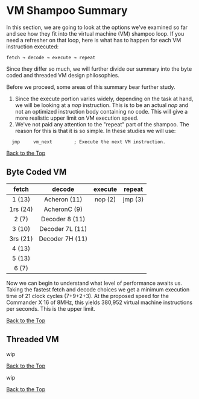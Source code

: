 # VM Shampoo Summary

In this section, we are going to look at the options we've examined so
far and see how they fit into the virtual machine (VM) shampoo loop. If
you need a refresher on that loop, here is what has to happen for each
VM instruction executed:

<pre><code>fetch &rarr; decode &rarr; execute &rarr; repeat</code></pre>

Since they differ so much, we will further divide our summary into the byte
coded and threaded VM design philosophies.

Before we proceed, some areas of this summary bear further study.

1. Since the execute portion varies widely, depending on the task at hand,
we will be looking at a _nop_ instruction. This is to be an actual _nop_
and not an optimized instruction body containing no code. This will give
a more realistic upper limit on VM execution speed.
2. We've not paid any attention to the "repeat" part of the shampoo. The
reason for this is that it is so simple. In these studies we will use:

```
  jmp     vm_next        ; Execute the next VM instruction.
```

[Back to the Top](#vm-shampoo-summary)

## Byte Coded VM

|   fetch   |     decode     |  execute  | repeat  |
|:---------:|:--------------:|:---------:|:-------:|
|  1 (13)   | Acheron (11)   |  nop (2)  | jmp (3) |
|  1rs (24) | AcheronC (9)   |           |         |
|  2 (7)    | Decoder 8 (11) |           |         |
|  3 (10)   | Decoder 7L (11)|           |         |
|  3rs (21) | Decoder 7H (11)|           |         |
|  4 (13)   |                |           |         |
|  5 (13)   |                |           |         |
|  6 (7)    |                |           |         |

Now we can begin to understand what level of performance awaits us. Taking
the fastest fetch and decode choices we get a minimum execution time of
21 clock cycles (7+9+2+3). At the proposed speed for the Commander X 16 of
8MHz, this yields ‭380,952 virtual machine instructions per seconds. This
is the upper limit.

[Back to the Top](#vm-shampoo-summary)

## Threaded VM

wip

[Back to the Top](#vm-shampoo-summary)

wip

[Back to the Top](#vm-shampoo-summary)
